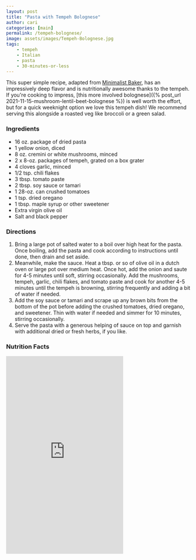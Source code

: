 ```yaml
---
layout: post
title: "Pasta with Tempeh Bolognese"
author: cari
categories: [main]
permalink: /tempeh-bolognese/
image: assets/images/Tempeh-Bolognese.jpg
tags:
    - tempeh
    - Italian
    - pasta
    - 30-minutes-or-less
---
```


This super simple recipe, adapted from [Minimalist Baker](https://minimalistbaker.com/1-pan-tempeh-bolognese/#wprm-recipe-container-40804), has an impressively deep flavor and is nutritionally awesome thanks to the tempeh. If you're cooking to impress, [this more involved bolognese]({% post_url 2021-11-15-mushroom-lentil-beet-bolognese %}) is well worth the effort, but for a quick weeknight option we love this tempeh dish! We recommend serving this alongside a roasted veg like broccoli or a green salad.

<h3> Ingredients </h3>

- 16 oz. package of dried pasta
- 1 yellow onion, diced
- 8 oz. cremini or white mushrooms, minced
- 2 x 8-oz. packages of tempeh, grated on a box grater
- 4 cloves garlic, minced
- 1/2 tsp. chili flakes
- 3 tbsp. tomato paste
- 2 tbsp. soy sauce or tamari
- 1 28-oz. can crushed tomatoes
- 1 tsp. dried oregano
- 1 tbsp. maple syrup or other sweetener
- Extra virgin olive oil
- Salt and black pepper

<h3> Directions </h3>

1. Bring a large pot of salted water to a boil over high heat for the pasta. Once boiling, add the pasta and cook according to instructions until done, then drain and set aside.
2. Meanwhile, make the sauce. Heat a tbsp. or so of olive oil in a dutch oven or large pot over medium heat. Once hot, add the onion and saute for 4-5 minutes until soft, stirring occasionally. Add the mushrooms, tempeh, garlic, chili flakes, and tomato paste and cook for another 4-5 minutes until the tempeh is browning, stirring frequently and adding a bit of water if needed.
3. Add the soy sauce or tamari and scrape up any brown bits from the bottom of the pot before adding the crushed tomatoes, dried oregano, and sweetener. Thin with water if needed and simmer for 10 minutes, stirring occasionally.
4. Serve the pasta with a generous helping of sauce on top and garnish with additional dried or fresh herbs, if you like.

<h3> Nutrition Facts </h3>

<iframe title="CRONOMETER.com" width="320" height="540" src="https://cronometer.com/facts.html?food=30396645&measure=83075013&labelType=AMERICAN_2016" frameborder="0"></iframe>
